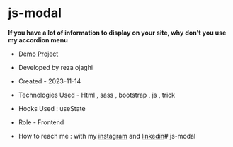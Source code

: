 # js-modal
**If you have a lot of information to display on your site, why don't you use my accordion menu**



- [Demo Project]()
 
- Developed by reza ojaghi

- Created - 2023-11-14

- Technologies Used - Html , sass , bootstrap , js , trick 

- Hooks Used : useState 

- Role - Frontend

- How to reach me : with my [instagram](https://www.instagram.com/reza-ojaghi-dro) and [linkedin](https://www.linkedin.com/in/reza-ojaghi-428748280/)# js-modal
